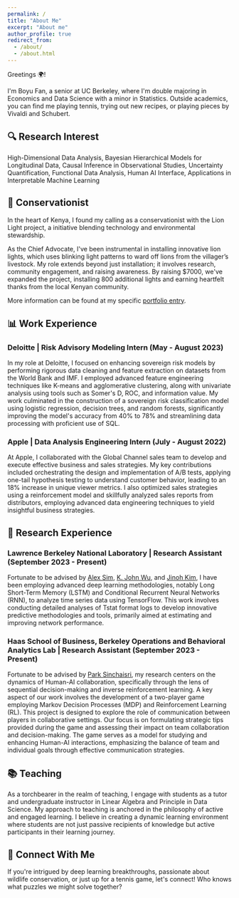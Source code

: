 ```yaml
---
permalink: /
title: "About Me"
excerpt: "About me"
author_profile: true
redirect_from: 
  - /about/
  - /about.html
---
```


Greetings 🌍!

I'm Boyu Fan, a senior at UC Berkeley, where I'm double majoring in Economics and Data Science with a minor in Statistics. Outside academics, you can find me playing tennis, trying out new recipes, or playing pieces by Vivaldi and Schubert. 

## 🔍 Research Interest
High-Dimensional Data Analysis, Bayesian Hierarchical Models for Longitudinal Data, Causal Inference in Observational Studies, Uncertainty Quantification, Functional Data Analysis, Human AI Interface, Applications in Interpretable Machine Learning

## 🌱 Conservationist 
In the heart of Kenya, I found my calling as a conservationist with the Lion Light project, a initiative blending technology and environmental stewardship.

As the Chief Advocate, I've been instrumental in installing innovative lion lights, which uses blinking light patterns to ward off lions from the villager’s livestock. My role extends beyond just installation; it involves research, community engagement, and raising awareness. By raising $7000, we've expanded the project, installing 800 additional lights and earning heartfelt thanks from the local Kenyan community. 

More information can be found at my specific [portfolio entry](https://boyufan1.github.io/BoyuFan1/portfolio/portfolio-1/).



## 📊 Work Experience

### Deloitte | Risk Advisory Modeling Intern (May - August 2023)

In my role at Deloitte, I focused on enhancing sovereign risk models by performing rigorous data cleaning and feature extraction on datasets from the World Bank and IMF. I employed advanced feature engineering techniques like K-means and agglomerative clustering, along with univariate analysis using tools such as Somer's D, ROC, and information value. My work culminated in the construction of a sovereign risk classification model using logistic regression, decision trees, and random forests, significantly improving the model's accuracy from 40% to 78% and streamlining data processing with proficient use of SQL.

### Apple | Data Analysis Engineering Intern (July - August 2022)

At Apple, I collaborated with the Global Channel sales team to develop and execute effective business and sales strategies. My key contributions included orchestrating the design and implementation of A/B tests, applying one-tail hypothesis testing to understand customer behavior, leading to an 18% increase in unique viewer metrics. I also optimized sales strategies using a reinforcement model and skillfully analyzed sales reports from distributors, employing advanced data engineering techniques to yield insightful business strategies.



## 🔬 Research Experience

### Lawrence Berkeley National Laboratory | Research Assistant (September 2023 - Present)

Fortunate to be advised by [Alex Sim](https://crd.lbl.gov/divisions/scidata/sdm/staff/alex-sim/), [K. John Wu](https://crd.lbl.gov/divisions/scidata/sdm/staff/wu/), and [Jinoh Kim](https://scholar.google.com/citations?user=CFehwB8AAAAJ&hl=en), I have been employing advanced deep learning methodologies, notably Long Short-Term Memory (LSTM) and Conditional Recurrent Neural Networks (RNN), to analyze time series data using TensorFlow. This work involves conducting detailed analyses of Tstat format logs to develop innovative predictive methodologies and tools, primarily aimed at estimating and improving network performance.

### Haas School of Business, Berkeley Operations and Behavioral Analytics Lab | Research Assistant (September 2023 - Present)

Fortunate to be advised by [Park Sinchaisri](https://haas.berkeley.edu/faculty/park-sinchaisri/), my research centers on the dynamics of Human-AI collaboration, specifically through the lens of sequential decision-making and inverse reinforcement learning. A key aspect of our work involves the development of a two-player game employing Markov Decision Processes (MDP) and Reinforcement Learning (RL). This project is designed to explore the role of communication between players in collaborative settings. Our focus is on formulating strategic tips provided during the game and assessing their impact on team collaboration and decision-making. The game serves as a model for studying and enhancing Human-AI interactions, emphasizing the balance of team and individual goals through effective communication strategies.


## 📚 Teaching 
As a torchbearer in the realm of teaching, I engage with students as a tutor and undergraduate instructor in Linear Algebra and Principle in Data Science. My approach to teaching is anchored in the philosophy of active and engaged learning. I believe in creating a dynamic learning environment where students are not just passive recipients of knowledge but active participants in their learning journey. 



## 🎲 Connect With Me
If you're intrigued by deep learning breakthroughs, passionate about wildlife conservation, or just up for a tennis game, let's connect! Who knows what puzzles we might solve together? 
